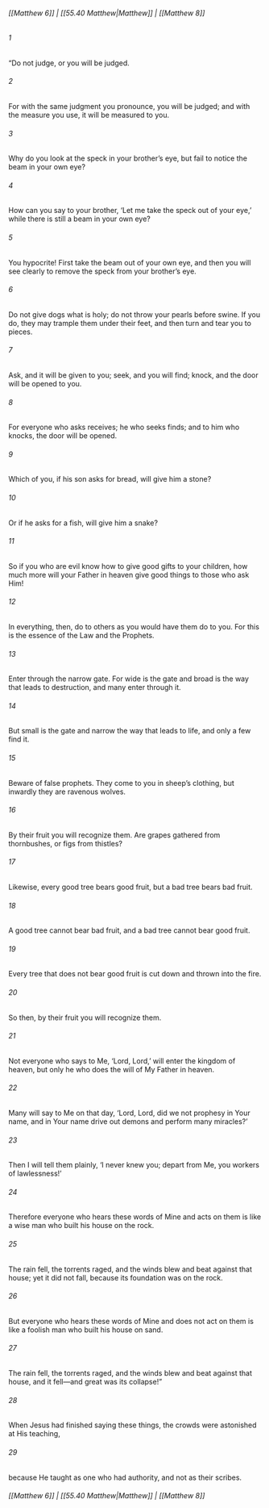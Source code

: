 
###### [[Matthew 6]] | [[55.40 Matthew|Matthew]] | [[Matthew 8]]

###### 1
“Do not judge, or you will be judged.
###### 2
For with the same judgment you pronounce, you will be judged; and with the measure you use, it will be measured to you.
###### 3
Why do you look at the speck in your brother’s eye, but fail to notice the beam in your own eye?
###### 4
How can you say to your brother, ‘Let me take the speck out of your eye,’ while there is still a beam in your own eye?
###### 5
You hypocrite! First take the beam out of your own eye, and then you will see clearly to remove the speck from your brother’s eye.
###### 6
Do not give dogs what is holy; do not throw your pearls before swine. If you do, they may trample them under their feet, and then turn and tear you to pieces.
###### 7
Ask, and it will be given to you; seek, and you will find; knock, and the door will be opened to you.
###### 8
For everyone who asks receives; he who seeks finds; and to him who knocks, the door will be opened.
###### 9
Which of you, if his son asks for bread, will give him a stone?
###### 10
Or if he asks for a fish, will give him a snake?
###### 11
So if you who are evil know how to give good gifts to your children, how much more will your Father in heaven give good things to those who ask Him!
###### 12
In everything, then, do to others as you would have them do to you. For this is the essence of the Law and the Prophets.
###### 13
Enter through the narrow gate. For wide is the gate and broad is the way that leads to destruction, and many enter through it.
###### 14
But small is the gate and narrow the way that leads to life, and only a few find it.
###### 15
Beware of false prophets. They come to you in sheep’s clothing, but inwardly they are ravenous wolves.
###### 16
By their fruit you will recognize them. Are grapes gathered from thornbushes, or figs from thistles?
###### 17
Likewise, every good tree bears good fruit, but a bad tree bears bad fruit.
###### 18
A good tree cannot bear bad fruit, and a bad tree cannot bear good fruit.
###### 19
Every tree that does not bear good fruit is cut down and thrown into the fire.
###### 20
So then, by their fruit you will recognize them.
###### 21
Not everyone who says to Me, ‘Lord, Lord,’ will enter the kingdom of heaven, but only he who does the will of My Father in heaven.
###### 22
Many will say to Me on that day, ‘Lord, Lord, did we not prophesy in Your name, and in Your name drive out demons and perform many miracles?’
###### 23
Then I will tell them plainly, ‘I never knew you; depart from Me, you workers of lawlessness!’
###### 24
Therefore everyone who hears these words of Mine and acts on them is like a wise man who built his house on the rock.
###### 25
The rain fell, the torrents raged, and the winds blew and beat against that house; yet it did not fall, because its foundation was on the rock.
###### 26
But everyone who hears these words of Mine and does not act on them is like a foolish man who built his house on sand.
###### 27
The rain fell, the torrents raged, and the winds blew and beat against that house, and it fell—and great was its collapse!”
###### 28
When Jesus had finished saying these things, the crowds were astonished at His teaching,
###### 29
because He taught as one who had authority, and not as their scribes.

###### [[Matthew 6]] | [[55.40 Matthew|Matthew]] | [[Matthew 8]]
